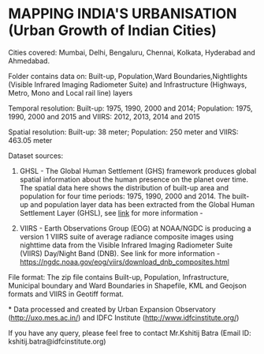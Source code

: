 MAPPING INDIA'S URBANISATION (Urban Growth of Indian Cities)
============================================================

Cities covered: Mumbai, Delhi, Bengaluru, Chennai, Kolkata, Hyderabad and
Ahmedabad.

Folder contains data on: Built-up, Population,Ward Boundaries,Nightlights (Visible Infrared 
Imaging Radiometer Suite) and Infrastructure (Highways, Metro, Mono and Local 
rail line) layers

Temporal resolution: Built-up: 1975, 1990, 2000 and 2014; Population: 1975,
1990, 2000 and 2015 and VIIRS: 2012, 2013, 2014 and 2015

Spatial resolution: Built-up: 38 meter; Population: 250 meter and VIIRS: 463.05
meter

Dataset sources:

1. GHSL - The Global Human Settlement (GHS) framework produces global spatial
information about the human presence on the planet over time. The spatial data
here shows the distribution of built-up area and population for four time
periods: 1975, 1990, 2000 and 2014. The built-up and population layer data has
been extracted from the Global Human Settlement Layer (GHSL), see [link](http://ghsl.jrc.ec.europa.eu/) for more
information - 

2. VIIRS - Earth Observations Group (EOG) at NOAA/NGDC is producing a version 1 VIIRS suite of average radiance composite images using nighttime data from the Visible Infrared Imaging Radiometer Suite (VIIRS) Day/Night Band (DNB). See link for more information - https://ngdc.noaa.gov/eog/viirs/download_dnb_composites.html 

File format: The zip file contains Built-up, Population, Infrastructure,
Municipal boundary and Ward Boundaries in Shapefile, KML and Geojson formats and VIIRS in Geotiff
format.

\* Data processed and created by Urban Expansion Observatory (http://uxo.mes.ac.in/) and IDFC
Institute (http://www.idfcinstitute.org/)

If you have any query, please feel free to contact Mr.Kshitij Batra (Email ID:
kshitij.batra\@idfcinstitute.org)
